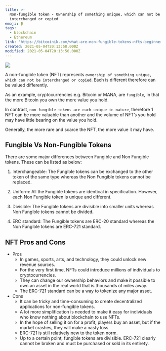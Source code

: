 ```yaml
---
title: >-
  Non-fungible token - Ownership of something unique, which can not be
  interchanged or copied
emoji: ₿
tags:
  - blockchain
  - Ethereum
link: 'https://bitcoinik.com/what-are-non-fungible-tokens-nfts-beginner-guide/'
created: 2021-05-04T20:13:50.000Z
modified: 2021-05-04T20:13:50.000Z
---
```


![](https://coindoo.com/wp-content/uploads/2018/12/fungible-vs-NFT.jpg)

A non-fungible token (NFT) represents `ownership of something unique, which can not be interchanged or copied`. Each is different therefore can be valued differently.

As an example, cryptocurrencies e.g. Bitcoin or MANA, are `fungible`, in that the more Bitcoin you own the more value you hold.

In contrast, `non-fungible tokens are each unique in nature`, therefore 1 NFT can be more valuable than another and the volume of NFT’s you hold may have little bearing on the value you hold.

Generally, the more rare and scarce the NFT, the more value it may have.

## Fungible Vs Non-Fungible Tokens

There are some major differences between Fungible and Non Fungible tokens. These can be listed as below:

1. Interchangeable: The Fungible tokens can be exchanged to the other token of the same type whereas the Non Fungible tokens cannot be replaced.

2. Uniform: All the Fungible tokens are identical in specification. However, each Non Fungible token is unique and different.

3. Divisible: The Fungible tokens are divisible into smaller units whereas Non Fungible tokens cannot be divided.

4. ERC standard: The Fungible tokens are ERC-20 standard whereas the Non Fungible tokens are ERC-721 standard.

## NFT Pros and Cons

- Pros
  - In games, sports, arts, and technology, they could unlock new revenue sources.
  - For the very first time, NFTs could introduce millions of individuals to cryptocurrencies.
  - They can change our ownership behaviors and make it possible to own an asset in the real world that is thousands of miles away.
  - The ERC-721 standard can be a way to tokenize any major asset.
- Cons
  - It can be tricky and time-consuming to create decentralized applications for non-fungible tokens.
  - A lot more simplification is needed to make it easy for individuals who know nothing about blockchain to use NFTs.
  - In the hope of selling it on for a profit, players buy an asset, but if the market crashes, they will make a nasty loss.
  - ERC-721 is still relatively new to the token norm.
  - Up to a certain point, fungible tokens are divisible. ERC-721 clearly cannot be broken and must be purchased or sold in its entirety.
